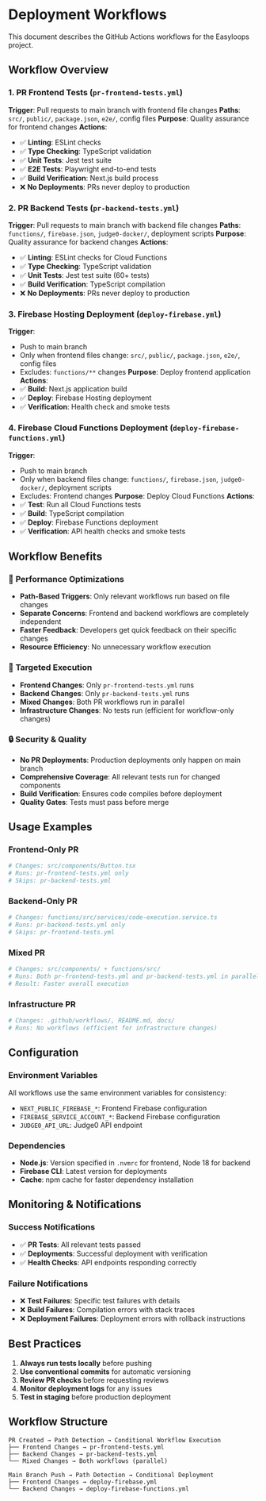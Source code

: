 # Deployment Workflows

This document describes the GitHub Actions workflows for the Easyloops project.

## Workflow Overview

### 1. PR Frontend Tests (`pr-frontend-tests.yml`)

**Trigger**: Pull requests to main branch with frontend file changes
**Paths**: `src/`, `public/`, `package.json`, `e2e/`, config files
**Purpose**: Quality assurance for frontend changes
**Actions**:

- ✅ **Linting**: ESLint checks
- ✅ **Type Checking**: TypeScript validation
- ✅ **Unit Tests**: Jest test suite
- ✅ **E2E Tests**: Playwright end-to-end tests
- ✅ **Build Verification**: Next.js build process
- ❌ **No Deployments**: PRs never deploy to production

### 2. PR Backend Tests (`pr-backend-tests.yml`)

**Trigger**: Pull requests to main branch with backend file changes
**Paths**: `functions/`, `firebase.json`, `judge0-docker/`, deployment scripts
**Purpose**: Quality assurance for backend changes
**Actions**:

- ✅ **Linting**: ESLint checks for Cloud Functions
- ✅ **Type Checking**: TypeScript validation
- ✅ **Unit Tests**: Jest test suite (60+ tests)
- ✅ **Build Verification**: TypeScript compilation
- ❌ **No Deployments**: PRs never deploy to production

### 3. Firebase Hosting Deployment (`deploy-firebase.yml`)

**Trigger**:

- Push to main branch
- Only when frontend files change: `src/`, `public/`, `package.json`, `e2e/`, config files
- Excludes: `functions/**` changes
  **Purpose**: Deploy frontend application
  **Actions**:
- ✅ **Build**: Next.js application build
- ✅ **Deploy**: Firebase Hosting deployment
- ✅ **Verification**: Health check and smoke tests

### 4. Firebase Cloud Functions Deployment (`deploy-firebase-functions.yml`)

**Trigger**:

- Push to main branch
- Only when backend files change: `functions/`, `firebase.json`, `judge0-docker/`, deployment scripts
- Excludes: Frontend changes
  **Purpose**: Deploy Cloud Functions
  **Actions**:
- ✅ **Test**: Run all Cloud Functions tests
- ✅ **Build**: TypeScript compilation
- ✅ **Deploy**: Firebase Functions deployment
- ✅ **Verification**: API health checks and smoke tests

## Workflow Benefits

### 🚀 **Performance Optimizations**

- **Path-Based Triggers**: Only relevant workflows run based on file changes
- **Separate Concerns**: Frontend and backend workflows are completely independent
- **Faster Feedback**: Developers get quick feedback on their specific changes
- **Resource Efficiency**: No unnecessary workflow execution

### 🎯 **Targeted Execution**

- **Frontend Changes**: Only `pr-frontend-tests.yml` runs
- **Backend Changes**: Only `pr-backend-tests.yml` runs
- **Mixed Changes**: Both PR workflows run in parallel
- **Infrastructure Changes**: No tests run (efficient for workflow-only changes)

### 🔒 **Security & Quality**

- **No PR Deployments**: Production deployments only happen on main branch
- **Comprehensive Coverage**: All relevant tests run for changed components
- **Build Verification**: Ensures code compiles before deployment
- **Quality Gates**: Tests must pass before merge

## Usage Examples

### Frontend-Only PR

```yaml
# Changes: src/components/Button.tsx
# Runs: pr-frontend-tests.yml only
# Skips: pr-backend-tests.yml
```

### Backend-Only PR

```yaml
# Changes: functions/src/services/code-execution.service.ts
# Runs: pr-backend-tests.yml only
# Skips: pr-frontend-tests.yml
```

### Mixed PR

```yaml
# Changes: src/components/ + functions/src/
# Runs: Both pr-frontend-tests.yml and pr-backend-tests.yml in parallel
# Result: Faster overall execution
```

### Infrastructure PR

```yaml
# Changes: .github/workflows/, README.md, docs/
# Runs: No workflows (efficient for infrastructure changes)
```

## Configuration

### Environment Variables

All workflows use the same environment variables for consistency:

- `NEXT_PUBLIC_FIREBASE_*`: Frontend Firebase configuration
- `FIREBASE_SERVICE_ACCOUNT_*`: Backend Firebase configuration
- `JUDGE0_API_URL`: Judge0 API endpoint

### Dependencies

- **Node.js**: Version specified in `.nvmrc` for frontend, Node 18 for backend
- **Firebase CLI**: Latest version for deployments
- **Cache**: npm cache for faster dependency installation

## Monitoring & Notifications

### Success Notifications

- ✅ **PR Tests**: All relevant tests passed
- ✅ **Deployments**: Successful deployment with verification
- ✅ **Health Checks**: API endpoints responding correctly

### Failure Notifications

- ❌ **Test Failures**: Specific test failures with details
- ❌ **Build Failures**: Compilation errors with stack traces
- ❌ **Deployment Failures**: Deployment errors with rollback instructions

## Best Practices

1. **Always run tests locally** before pushing
2. **Use conventional commits** for automatic versioning
3. **Review PR checks** before requesting reviews
4. **Monitor deployment logs** for any issues
5. **Test in staging** before production deployment

## Workflow Structure

```
PR Created → Path Detection → Conditional Workflow Execution
├── Frontend Changes → pr-frontend-tests.yml
├── Backend Changes → pr-backend-tests.yml
└── Mixed Changes → Both workflows (parallel)

Main Branch Push → Path Detection → Conditional Deployment
├── Frontend Changes → deploy-firebase.yml
└── Backend Changes → deploy-firebase-functions.yml
```

